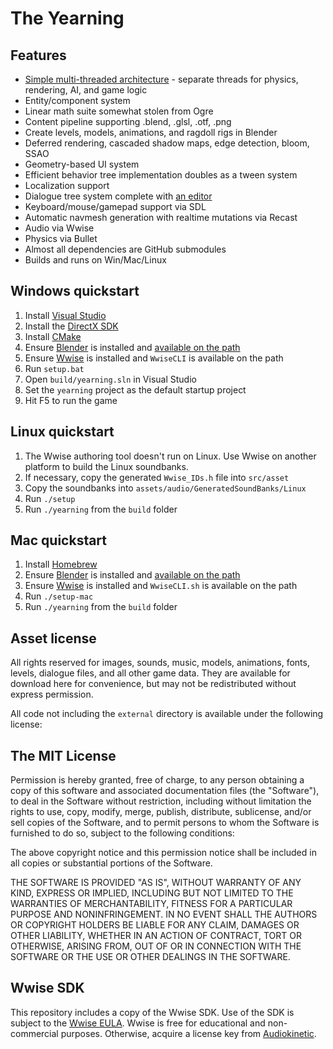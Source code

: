 The Yearning
===========

Features
--------

- [Simple multi-threaded architecture](http://etodd.io/2016/01/12/poor-mans-threading-architecture/) -
separate threads for physics, rendering, AI, and game logic
- Entity/component system
- Linear math suite somewhat stolen from Ogre
- Content pipeline supporting .blend, .glsl, .otf, .png
- Create levels, models, animations, and ragdoll rigs in Blender
- Deferred rendering, cascaded shadow maps, edge detection, bloom, SSAO
- Geometry-based UI system
- Efficient behavior tree implementation doubles as a tween system
- Localization support
- Dialogue tree system complete with [an editor](https://github.com/etodd/dialogger/tree/yearning)
- Keyboard/mouse/gamepad support via SDL
- Automatic navmesh generation with realtime mutations via Recast
- Audio via Wwise
- Physics via Bullet
- Almost all dependencies are GitHub submodules
- Builds and runs on Win/Mac/Linux

Windows quickstart
------------------

1. Install [Visual Studio](https://www.visualstudio.com/en-us/downloads/download-visual-studio-vs.aspx)
2. Install the [DirectX SDK](https://www.microsoft.com/en-us/download/confirmation.aspx?id=6812)
3. Install [CMake](http://www.cmake.org/download/)
4. Ensure [Blender](http://blender.org) is installed and
   [available on the path](http://www.computerhope.com/issues/ch000549.htm)
5. Ensure [Wwise](https://www.audiokinetic.com/) is installed and `WwiseCLI`
is available on the path
6. Run `setup.bat`
7. Open `build/yearning.sln` in Visual Studio
8. Set the `yearning` project as the default startup project
9. Hit F5 to run the game

Linux quickstart
----------------

1. The Wwise authoring tool doesn't run on Linux. Use Wwise on another platform
to build the Linux soundbanks.
2. If necessary, copy the generated `Wwise_IDs.h` file into `src/asset`
3. Copy the soundbanks into `assets/audio/GeneratedSoundBanks/Linux`
4. Run `./setup`
5. Run `./yearning` from the `build` folder

Mac quickstart
--------------

1. Install [Homebrew](http://brew.sh/)
2. Ensure [Blender](http://blender.org) is installed and
   [available on the path](http://www.computerhope.com/issues/ch000549.htm)
3. Ensure [Wwise](https://www.audiokinetic.com/) is installed and `WwiseCLI.sh`
is available on the path
4. Run `./setup-mac`
5. Run `./yearning` from the `build` folder

Asset license
-------------

All rights reserved for images, sounds, music, models, animations, fonts,
levels, dialogue files, and all other game data. They are available for
download here for convenience, but may not be redistributed without express
permission.

All code not including the `external` directory is available under the
following license:

The MIT License
---------------

Permission is hereby granted, free of charge, to any person obtaining a copy
of this software and associated documentation files (the "Software"), to deal
in the Software without restriction, including without limitation the rights
to use, copy, modify, merge, publish, distribute, sublicense, and/or sell
copies of the Software, and to permit persons to whom the Software is
furnished to do so, subject to the following conditions:

The above copyright notice and this permission notice shall be included in all
copies or substantial portions of the Software.

THE SOFTWARE IS PROVIDED "AS IS", WITHOUT WARRANTY OF ANY KIND, EXPRESS OR
IMPLIED, INCLUDING BUT NOT LIMITED TO THE WARRANTIES OF MERCHANTABILITY,
FITNESS FOR A PARTICULAR PURPOSE AND NONINFRINGEMENT. IN NO EVENT SHALL THE
AUTHORS OR COPYRIGHT HOLDERS BE LIABLE FOR ANY CLAIM, DAMAGES OR OTHER
LIABILITY, WHETHER IN AN ACTION OF CONTRACT, TORT OR OTHERWISE, ARISING FROM,
OUT OF OR IN CONNECTION WITH THE SOFTWARE OR THE USE OR OTHER DEALINGS IN THE
SOFTWARE.

Wwise SDK
---------

This repository includes a copy of the Wwise SDK. Use of the SDK is subject to
the [Wwise EULA](external/wwise/LICENSE.txt). Wwise is free for educational and
non-commercial purposes. Otherwise, acquire a license key from
[Audiokinetic](https://www.audiokinetic.com/).
